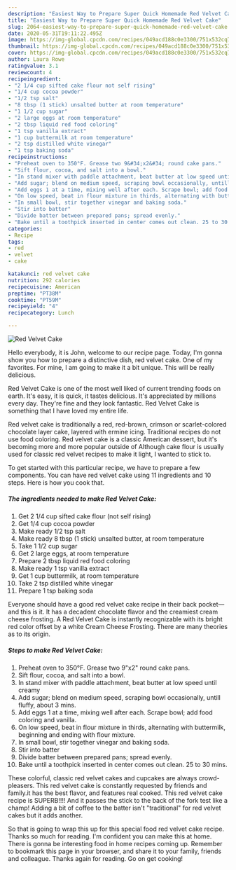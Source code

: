 ```yaml
---
description: "Easiest Way to Prepare Super Quick Homemade Red Velvet Cake"
title: "Easiest Way to Prepare Super Quick Homemade Red Velvet Cake"
slug: 2064-easiest-way-to-prepare-super-quick-homemade-red-velvet-cake
date: 2020-05-31T19:11:22.495Z
image: https://img-global.cpcdn.com/recipes/049acd188c0e3300/751x532cq70/red-velvet-cake-recipe-main-photo.jpg
thumbnail: https://img-global.cpcdn.com/recipes/049acd188c0e3300/751x532cq70/red-velvet-cake-recipe-main-photo.jpg
cover: https://img-global.cpcdn.com/recipes/049acd188c0e3300/751x532cq70/red-velvet-cake-recipe-main-photo.jpg
author: Laura Rowe
ratingvalue: 3.1
reviewcount: 4
recipeingredient:
- "2 1/4 cup sifted cake flour not self rising"
- "1/4 cup cocoa powder"
- "1/2 tsp salt"
- "8 tbsp (1 stick) unsalted butter at room temperature"
- "1 1/2 cup sugar"
- "2 large eggs at room temperature"
- "2 tbsp liquid red food coloring"
- "1 tsp vanilla extract"
- "1 cup buttermilk at room temperature"
- "2 tsp distilled white vinegar"
- "1 tsp baking soda"
recipeinstructions:
- "Preheat oven to 350°F. Grease two 9&#34;x2&#34; round cake pans."
- "Sift flour, cocoa, and salt into a bowl."
- "In stand mixer with paddle attachment, beat butter at low speed until creamy"
- "Add sugar; blend on medium speed, scraping bowl occasionally, untill fluffy, about 3 mins."
- "Add eggs 1 at a time, mixing well after each. Scrape bowl; add food coloring and vanilla."
- "On low speed, beat in flour mixture in thirds, alternating with buttermilk, beginning and ending with flour mixture."
- "In small bowl, stir together vinegar and baking soda."
- "Stir into batter"
- "Divide batter between prepared pans; spread evenly."
- "Bake until a toothpick inserted in center comes out clean. 25 to 30 mins."
categories:
- Recipe
tags:
- red
- velvet
- cake

katakunci: red velvet cake 
nutrition: 292 calories
recipecuisine: American
preptime: "PT38M"
cooktime: "PT59M"
recipeyield: "4"
recipecategory: Lunch

---
```



![Red Velvet Cake](https://img-global.cpcdn.com/recipes/049acd188c0e3300/751x532cq70/red-velvet-cake-recipe-main-photo.jpg)

Hello everybody, it is John, welcome to our recipe page. Today, I'm gonna show you how to prepare a distinctive dish, red velvet cake. One of my favorites. For mine, I am going to make it a bit unique. This will be really delicious.

Red Velvet Cake is one of the most well liked of current trending foods on earth. It's easy, it is quick, it tastes delicious. It's appreciated by millions every day. They're fine and they look fantastic. Red Velvet Cake is something that I have loved my entire life.

Red velvet cake is traditionally a red, red-brown, crimson or scarlet-colored chocolate layer cake, layered with ermine icing. Traditional recipes do not use food coloring. Red velvet cake is a classic American dessert, but it&#39;s becoming more and more popular outside of Although cake flour is usually used for classic red velvet recipes to make it light, I wanted to stick to.


To get started with this particular recipe, we have to prepare a few components. You can have red velvet cake using 11 ingredients and 10 steps. Here is how you cook that.

<!--inarticleads1-->

##### The ingredients needed to make Red Velvet Cake:

1. Get 2 1/4 cup sifted cake flour (not self rising)
1. Get 1/4 cup cocoa powder
1. Make ready 1/2 tsp salt
1. Make ready 8 tbsp (1 stick) unsalted butter, at room temperature
1. Take 1 1/2 cup sugar
1. Get 2 large eggs, at room temperature
1. Prepare 2 tbsp liquid red food coloring
1. Make ready 1 tsp vanilla extract
1. Get 1 cup buttermilk, at room temperature
1. Take 2 tsp distilled white vinegar
1. Prepare 1 tsp baking soda


Everyone should have a good red velvet cake recipe in their back pocket—and this is it. It has a decadent chocolate flavor and the creamiest cream cheese frosting. A Red Velvet Cake is instantly recognizable with its bright red color offset by a white Cream Cheese Frosting. There are many theories as to its origin. 

<!--inarticleads2-->

##### Steps to make Red Velvet Cake:

1. Preheat oven to 350°F. Grease two 9&#34;x2&#34; round cake pans.
1. Sift flour, cocoa, and salt into a bowl.
1. In stand mixer with paddle attachment, beat butter at low speed until creamy
1. Add sugar; blend on medium speed, scraping bowl occasionally, untill fluffy, about 3 mins.
1. Add eggs 1 at a time, mixing well after each. Scrape bowl; add food coloring and vanilla.
1. On low speed, beat in flour mixture in thirds, alternating with buttermilk, beginning and ending with flour mixture.
1. In small bowl, stir together vinegar and baking soda.
1. Stir into batter
1. Divide batter between prepared pans; spread evenly.
1. Bake until a toothpick inserted in center comes out clean. 25 to 30 mins.


These colorful, classic red velvet cakes and cupcakes are always crowd-pleasers. This red velvet cake is constantly requested by friends and family.it has the best flavor, and features real cooked. This red velvet cake recipe is SUPERB!!!! And it passes the stick to the back of the fork test like a champ! Adding a bit of coffee to the batter isn&#39;t &#34;traditional&#34; for red velvet cakes but it adds another. 

So that is going to wrap this up for this special food red velvet cake recipe. Thanks so much for reading. I'm confident you can make this at home. There is gonna be interesting food in home recipes coming up. Remember to bookmark this page in your browser, and share it to your family, friends and colleague. Thanks again for reading. Go on get cooking!
